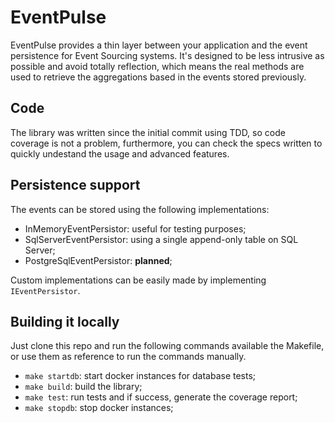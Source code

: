 # EventPulse

EventPulse provides a thin layer between your application and the event persistence
for Event Sourcing systems. It's designed to be less intrusive as possible and
avoid totally reflection, which means the real methods are used to retrieve the
aggregations based in the events stored previously.

## Code

The library was written since the initial commit using TDD, so code coverage is not
a problem, furthermore, you can check the specs written to quickly undestand the
usage and advanced features.

## Persistence support

The events can be stored using the following implementations:

- InMemoryEventPersistor: useful for testing purposes;
- SqlServerEventPersistor: using a single append-only table on SQL Server;
- PostgreSqlEventPersistor: **planned**;

Custom implementations can be easily made by implementing `IEventPersistor`.

## Building it locally

Just clone this repo and run the following commands available the Makefile, or
use them as reference to run the commands manually.

- `make startdb`: start docker instances for database tests;
- `make build`: build the library;
- `make test`: run tests and if success, generate the coverage report;
- `make stopdb`: stop docker instances;
